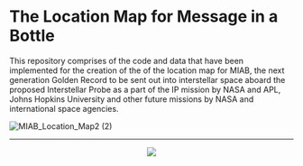 # The Location Map for Message in a Bottle
This repository comprises of the code and data that have been implemented for the creation of the of the location map for MIAB, the next generation Golden Record to be sent out into interstellar space aboard the proposed Interstellar Probe as a part of the IP mission by NASA and APL, Johns Hopkins University and other future missions by NASA and international space agencies. 

![MIAB_Location_Map2 (2)](https://user-images.githubusercontent.com/72024767/227727692-d02e11c9-f1ab-4bc5-9dd6-e7e16d526d0b.png)

-------------------------------------------------------------------------------------------------------------------------------------
<p align="center">
  <img src="https://planetaryprotection.jpl.nasa.gov/resources/img/layout/logo_nasa_trio_black@2x.png">
</p>  



